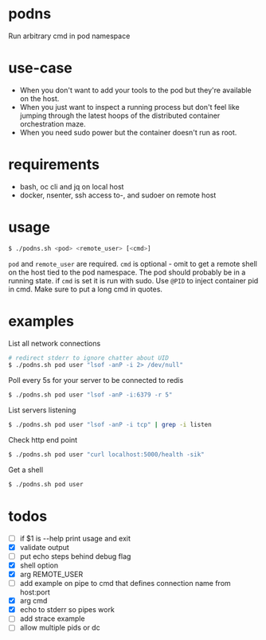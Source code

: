 # podns
Run arbitrary cmd in pod namespace

# use-case
- When you don't want to add your tools to the pod but they're available on the host.
- When you just want to inspect a running process but don't feel like jumping through the latest hoops of the distributed container orchestration maze.
- When you need sudo power but the container doesn't run as root.

# requirements
- bash, oc cli and jq on local host
- docker, nsenter, ssh access to-, and sudoer on remote host

# usage

```bash
$ ./podns.sh <pod> <remote_user> [<cmd>]
```

`pod` and `remote_user` are required. `cmd` is optional - omit to get a remote shell on the host tied to the pod namespace. The pod should probably be in a running state. if `cmd` is set it is run with sudo. Use `@PID` to inject container pid in cmd. Make sure to put a long cmd in quotes.

# examples

List all network connections
```bash
# redirect stderr to ignore chatter about UID
$ ./podns.sh pod user "lsof -anP -i 2> /dev/null"
```

Poll every 5s for your server to be connected to redis
```bash
$ ./podns.sh pod user "lsof -anP -i:6379 -r 5"
```

List servers listening
```bash
$ ./podns.sh pod user "lsof -anP -i tcp" | grep -i listen
```

Check http end point
```bash
$ ./podns.sh pod user "curl localhost:5000/health -sik"
```

Get a shell
```bash
$ ./podns.sh pod user
```

# todos
- [ ] if $1 is --help print usage and exit
- [x] validate output
- [ ] put echo steps behind debug flag
- [x] shell option
- [x] arg REMOTE_USER
- [ ] add example on pipe to cmd that defines connection name from host:port
- [x] arg cmd
- [x] echo to stderr so pipes work
- [ ] add strace example
- [ ] allow multiple pids or dc
